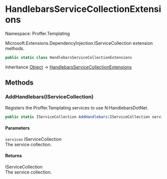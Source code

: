 # HandlebarsServiceCollectionExtensions

Namespace: Proffer.Templating

Microsoft.Extensions.DependencyInjection.IServiceCollection extension methods.

```csharp
public static class HandlebarsServiceCollectionExtensions
```

Inheritance [Object](https://docs.microsoft.com/en-us/dotnet/api/system.object) → [HandlebarsServiceCollectionExtensions](./proffer.templating.handlebarsservicecollectionextensions.md)

## Methods

### **AddHandlebars(IServiceCollection)**

Registers the Proffer.Templating services to use N:HandlebarsDotNet.

```csharp
public static IServiceCollection AddHandlebars(IServiceCollection services)
```

#### Parameters

`services` IServiceCollection<br>
The service collection.

#### Returns

IServiceCollection<br>
The service collection.
